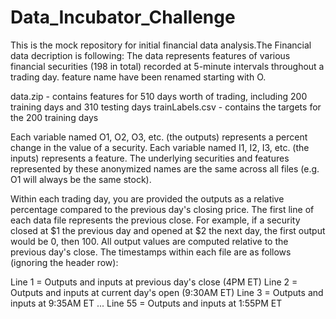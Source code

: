 # Data_Incubator_Challenge
This is the mock repository for initial financial data analysis.The Financial data decription is following:
The data represents features of various financial securities (198 in total) recorded at 5-minute intervals throughout a trading day.  feature name have been renamed starting with O.

data.zip - contains features for 510 days worth of trading, including 200 training days and 310 testing days
trainLabels.csv - contains the targets for the 200 training days

Each variable named O1, O2, O3, etc. (the outputs) represents a percent change in the value of a security.  Each variable named I1, I2, I3, etc. (the inputs) represents a feature. The underlying securities and features represented by these anonymized names are the same across all files (e.g. O1 will always be the same stock).

Within each trading day, you are provided the outputs as a relative percentage compared to the previous day's closing price.  The first line of each data file represents the previous close. For example, if a security closed at $1 the previous day and opened at $2 the next day, the first output would be 0, then 100.  All output values are computed relative to the previous day's close. The timestamps within each file are as follows (ignoring the header row):

Line 1 = Outputs and inputs at previous day's close (4PM ET)
Line 2 = Outputs and inputs at current day's open (9:30AM ET)
Line 3 = Outputs and inputs at 9:35AM ET
...
Line 55 = Outputs and inputs at 1:55PM ET
